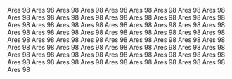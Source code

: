 Ares 98 Ares 98 Ares 98 Ares 98 Ares 98 Ares 98 Ares 98 Ares 98 Ares 98 Ares 98 Ares 98 Ares 98 Ares 98 Ares 98 Ares 98 Ares 98 Ares 98 Ares 98 Ares 98 Ares 98 Ares 98 Ares 98 Ares 98 Ares 98 Ares 98 Ares 98 Ares 98 Ares 98 Ares 98 Ares 98 Ares 98 Ares 98 Ares 98 Ares 98 Ares 98 Ares 98 Ares 98 Ares 98 Ares 98 Ares 98 Ares 98 Ares 98 
Ares 98 Ares 98 Ares 98 Ares 98 Ares 98 Ares 98 Ares 98 Ares 98 Ares 98 Ares 98 Ares 98 Ares 98 Ares 98 Ares 98 Ares 98 Ares 98 Ares 98 Ares 98 Ares 98 Ares 98 Ares 98 Ares 98 Ares 98 Ares 98 Ares 98 Ares 98 Ares 98 Ares 98 Ares 98 Ares 98 Ares 98 
